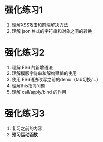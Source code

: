 # 强化练习1
1. 理解XSS攻击和前端解决方法
2. 理解 json 格式的字符串和对象之间的转换

   

# 强化练习2

1. 理解 ES6 的新增语法
2. 理解模版字符串和解构赋值的使用
3. 使用 ES6语法改写之前的demo（tab切换/...）
4. 理解this指向问题
5. 理解 call/apply/bind 的作用

# 强化练习3

1. 复习之前的内容
2. **预习运动函数**

